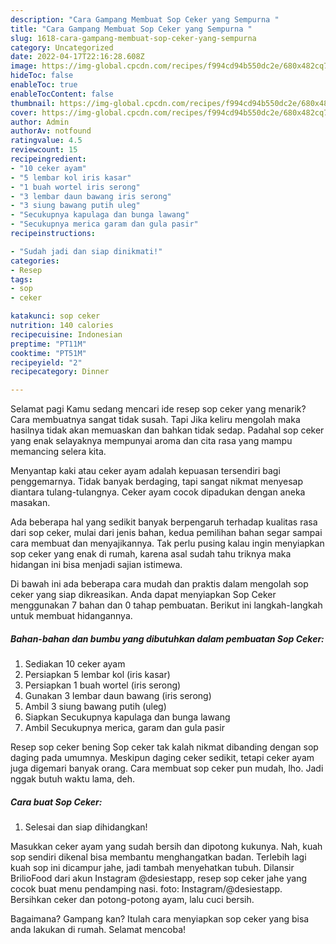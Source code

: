 ```yaml
---
description: "Cara Gampang Membuat Sop Ceker yang Sempurna "
title: "Cara Gampang Membuat Sop Ceker yang Sempurna "
slug: 1618-cara-gampang-membuat-sop-ceker-yang-sempurna
category: Uncategorized
date: 2022-04-17T22:16:28.608Z
image: https://img-global.cpcdn.com/recipes/f994cd94b550dc2e/680x482cq70/sop-ceker-foto-resep-utama.jpg
hideToc: false
enableToc: true
enableTocContent: false
thumbnail: https://img-global.cpcdn.com/recipes/f994cd94b550dc2e/680x482cq70/sop-ceker-foto-resep-utama.jpg
cover: https://img-global.cpcdn.com/recipes/f994cd94b550dc2e/680x482cq70/sop-ceker-foto-resep-utama.jpg
author: Admin
authorAv: notfound
ratingvalue: 4.5
reviewcount: 15
recipeingredient:
- "10 ceker ayam"
- "5 lembar kol iris kasar"
- "1 buah wortel iris serong"
- "3 lembar daun bawang iris serong"
- "3 siung bawang putih uleg"
- "Secukupnya kapulaga dan bunga lawang"
- "Secukupnya merica garam dan gula pasir"
recipeinstructions:

- "Sudah jadi dan siap dinikmati!"
categories:
- Resep
tags:
- sop
- ceker

katakunci: sop ceker 
nutrition: 140 calories
recipecuisine: Indonesian
preptime: "PT11M"
cooktime: "PT51M"
recipeyield: "2"
recipecategory: Dinner

---
```



Selamat pagi Kamu sedang mencari ide resep sop ceker yang menarik? Cara membuatnya sangat tidak susah. Tapi Jika keliru mengolah maka hasilnya tidak akan memuaskan dan bahkan tidak sedap. Padahal sop ceker yang enak selayaknya mempunyai aroma dan cita rasa yang mampu memancing selera kita.


Menyantap kaki atau ceker ayam adalah kepuasan tersendiri bagi penggemarnya. Tidak banyak berdaging, tapi sangat nikmat menyesap diantara tulang-tulangnya. Ceker ayam cocok dipadukan dengan aneka masakan.

Ada beberapa hal yang sedikit banyak berpengaruh terhadap kualitas rasa dari sop ceker, mulai dari jenis bahan, kedua pemilihan bahan segar sampai cara membuat dan menyajikannya. Tak perlu pusing kalau ingin menyiapkan sop ceker yang enak di rumah, karena asal sudah tahu triknya maka hidangan ini bisa menjadi sajian istimewa.


Di bawah ini ada beberapa cara mudah dan praktis dalam mengolah sop ceker yang siap dikreasikan. Anda dapat menyiapkan Sop Ceker menggunakan 7 bahan dan 0 tahap pembuatan. Berikut ini langkah-langkah untuk membuat hidangannya.

<!--inarticleads1-->

##### Bahan-bahan dan bumbu yang dibutuhkan dalam pembuatan Sop Ceker:

1. Sediakan 10 ceker ayam
1. Persiapkan 5 lembar kol (iris kasar)
1. Persiapkan 1 buah wortel (iris serong)
1. Gunakan 3 lembar daun bawang (iris serong)
1. Ambil 3 siung bawang putih (uleg)
1. Siapkan Secukupnya kapulaga dan bunga lawang
1. Ambil Secukupnya merica, garam dan gula pasir


Resep sop ceker bening Sop ceker tak kalah nikmat dibanding dengan sop daging pada umumnya. Meskipun daging ceker sedikit, tetapi ceker ayam juga digemari banyak orang. Cara membuat sop ceker pun mudah, lho. Jadi nggak butuh waktu lama, deh. 

<!--inarticleads2-->

##### Cara buat Sop Ceker:


1. Selesai dan siap dihidangkan!

Masukkan ceker ayam yang sudah bersih dan dipotong kukunya. Nah, kuah sop sendiri dikenal bisa membantu menghangatkan badan. Terlebih lagi kuah sop ini dicampur jahe, jadi tambah menyehatkan tubuh. Dilansir BrilioFood dari akun Instagram @desiestapp, resep sop ceker jahe yang cocok buat menu pendamping nasi. foto: Instagram/@desiestapp. Bersihkan ceker dan potong-potong ayam, lalu cuci bersih. 

Bagaimana? Gampang kan? Itulah cara menyiapkan sop ceker yang bisa anda lakukan di rumah. Selamat mencoba!
